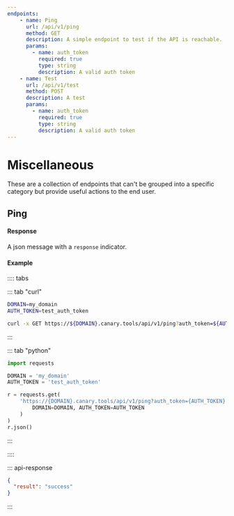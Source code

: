 ```yaml
---
endpoints:
    - name: Ping
      url: /api/v1/ping
      method: GET
      description: A simple endpoint to test if the API is reachable.
      params:
        - name: auth_token
          required: true
          type: string
          description: A valid auth token
    - name: Test
      url: /api/v1/test
      method: POST
      description: A test
      params:
        - name: auth_token
          required: true
          type: string
          description: A valid auth token
---
```


# Miscellaneous

These are a collection of endpoints that can't be grouped into a specific category but provide useful actions to the end user.

<APIEndpoints :endpoints="$page.frontmatter.endpoints" :path="$page.regularPath"/>

## Ping

<APIDetails :endpoint="$page.frontmatter.endpoints[0]"/>

#### Response

A json message with a `response` indicator.


#### Example

:::: tabs

::: tab "curl"

``` bash
DOMAIN=my_domain
AUTH_TOKEN=test_auth_token

curl -x GET https://${DOMAIN}.canary.tools/api/v1/ping?auth_token=${AUTH_TOKEN}
```

:::


::: tab "python"

``` python
import requests

DOMAIN = 'my_domain'
AUTH_TOKEN = 'test_auth_token'

r = requests.get(
    'https://{DOMAIN}.canary.tools/api/v1/ping?auth_token={AUTH_TOKEN}'.format(
        DOMAIN=DOMAIN, AUTH_TOKEN=AUTH_TOKEN
    )
)
r.json()

```

:::

::::


::: api-response
```json
{
  "result": "success"
}
```
:::

